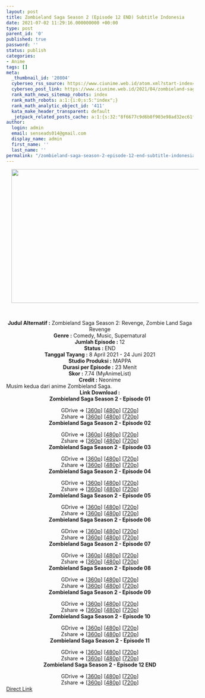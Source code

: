 ```yaml
---
layout: post
title: Zombieland Saga Season 2 (Episode 12 END) Subtitle Indonesia
date: 2021-07-02 11:29:16.000000000 +00:00
type: post
parent_id: '0'
published: true
password: ''
status: publish
categories:
- Anime
tags: []
meta:
  _thumbnail_id: '20804'
  cyberseo_rss_source: https://www.ciunime.web.id/atom.xml?start-index=151&max-results=150
  cyberseo_post_link: https://www.ciunime.web.id/2021/04/zombieland-saga-season-2-subtitle.html
  rank_math_news_sitemap_robots: index
  rank_math_robots: a:1:{i:0;s:5:"index";}
  rank_math_analytic_object_id: '411'
  kata_make_header_transparent: default
  _jetpack_related_posts_cache: a:1:{s:32:"8f6677c9d6b0f903e98ad32ec61f8deb";a:2:{s:7:"expires";i:1654274499;s:7:"payload";a:3:{i:0;a:1:{s:2:"id";i:26647;}i:1;a:1:{s:2:"id";i:26649;}i:2;a:1:{s:2:"id";i:26651;}}}}
author:
  login: admin
  email: senseads014@gmail.com
  display_name: admin
  first_name: ''
  last_name: ''
permalink: "/zombieland-saga-season-2-episode-12-end-subtitle-indonesia/"
---
```

<div>
<div class="separator" style="clear: both; text-align: center;"><a href="https://1.bp.blogspot.com/-STJ6gyrdnpk/YHavEyHkhOI/AAAAAAAAejw/6slPYj60XMU5FuTuBwBG70Cuqt40d3QxACLcBGAsYHQ/s1280/Zombieland%2BSaga%2BSeason%2B2.png" style="margin-left: 1em; margin-right: 1em;"><img border="0" data-original-height="720" data-original-width="1280" height="360" src="{{ site.baseurl }}/assets/2021/07/Zombieland%2BSaga%2BSeason%2B2.png" width="640" /></a></div>
<p><b><br /></b></div>
<div style="text-align: center;"><b style="font-weight: bold;">Judul</b><b style="font-weight: bold;"><b> Alternatif</b> :</b> Zombieland Saga Season 2: Revenge, Zombie Land Saga Revenge</div>
<div style="text-align: center;"><b><b>Genre :</b></b> Comedy,&nbsp;Music,&nbsp;Supernatural</div>
<div style="text-align: center;"><b>Jumlah Episode :</b> 12<br /><b>Status : </b>END<br /><b>Tanggal Tayang :</b> 8 April 2021&nbsp;- 24 Juni 2021<br /><b>Studio Produksi :</b> MAPPA<br /><b>Durasi per Episode :</b> 23 Menit</div>
<div style="text-align: center;"><b>Skor :</b> 7.74 (MyAnimeList)<br /><b>Credit :</b> Neonime</div>
<div style="text-align: center;"></div>
<div style="text-align: justify;">Musim kedua dari anime&nbsp;Zombieland Saga.</div>
<div style="text-align: justify;"></div>
<div style="text-align: justify;"></div>
<div style="text-align: center;"><b>Link Download :</b></div>
<div style="text-align: center;"><b>Zombieland Saga Season 2 - Episode 01</b></p>
<div style="text-align: center;">GDrive =&gt; [<a href="https://drive.google.com/uc?export=download&amp;id=1Zh3V_IhzwocZ42BXrlWd8JCsYr8rK8aR" target="_blank" rel="noopener">360p</a>] [<a href="https://drive.google.com/uc?export=download&amp;id=1aJ04prCZ6cFU-vD2zYbRv2ehvYgUvMLq" target="_blank" rel="noopener">480p</a>] [<a href="https://drive.google.com/uc?export=download&amp;id=1CVGZQl6VvqqMW5RIUYPblSHqeQg0KAO8" target="_blank" rel="noopener">720p</a>]<br />Zshare =&gt; [<a href="https://www109.zippyshare.com/v/f4jFCvk8/file.html" target="_blank" rel="noopener">360p</a>] [<a href="https://www1.zippyshare.com/v/ie206iL3/file.html" target="_blank" rel="noopener">480p</a>] [<a href="https://www16.zippyshare.com/v/4zINkuOl/file.html" target="_blank" rel="noopener">720p</a>]</div>
<div style="text-align: center;"><b>Zombieland Saga Season 2 - Episode 02</b></p>
<div>GDrive =&gt; [<a href="https://www.mp4upload.com/gp2vcok4tklg" target="_blank" rel="noopener">360p</a>] [<a href="https://www.mp4upload.com/ifg2w88ccqo1" target="_blank" rel="noopener">480p</a>] [<a href="https://www.mp4upload.com/xdj1pysnepc0" target="_blank" rel="noopener">720p</a>]<br />Zshare =&gt; [<a href="https://www37.zippyshare.com/v/iRkDxySv/file.html" target="_blank" rel="noopener">360p</a>] [<a href="https://www37.zippyshare.com/v/QUN3Pi6m/file.html" target="_blank" rel="noopener">480p</a>] [<a href="https://www96.zippyshare.com/v/I5qfpqHw/file.html" target="_blank" rel="noopener">720p</a>]</div>
<div><b>Zombieland Saga Season 2 - Episode 03</b></p>
<div>GDrive =&gt; [<a href="http://www.solidfiles.com/v/wWZn2P845wGQr" target="_blank" rel="noopener">360p</a>] [<a href="http://www.solidfiles.com/v/2dA7yeMjj8v3W" target="_blank" rel="noopener">480p</a>] [<a href="http://www.solidfiles.com/v/pd8raYkZYG5Zy" target="_blank" rel="noopener">720p</a>]<br />Zshare =&gt; [<a href="https://www96.zippyshare.com/v/dGowWo56/file.html" target="_blank" rel="noopener">360p</a>] [<a href="https://www96.zippyshare.com/v/ztFZmW1c/file.html" target="_blank" rel="noopener">480p</a>] [<a href="https://www96.zippyshare.com/v/8L48UzhK/file.html" target="_blank" rel="noopener">720p</a>]</div>
</div>
<div><b>Zombieland Saga Season 2 - Episode 04</b></p>
<div>GDrive =&gt; [<a href="http://www.solidfiles.com/v/vNDnZxreArped" target="_blank" rel="noopener">360p</a>] [<a href="http://www.solidfiles.com/v/nkGjNxdwY7PB3" target="_blank" rel="noopener">480p</a>] [<a href="http://www.solidfiles.com/v/GWGdD5L4AQrvw" target="_blank" rel="noopener">720p</a>]<br />Zshare =&gt; [<a href="https://www74.zippyshare.com/v/XTvuBHnS/file.html" target="_blank" rel="noopener">360p</a>] [<a href="https://www74.zippyshare.com/v/KBkWIAD4/file.html" target="_blank" rel="noopener">480p</a>] [<a href="https://www74.zippyshare.com/v/0XEiNR6V/file.html" target="_blank" rel="noopener">720p</a>]</div>
</div>
<div><b>Zombieland Saga Season 2 - Episode 05</b></p>
<div>GDrive =&gt; [<a href="http://www.solidfiles.com/v/Qnd7zxjRB4DzN" target="_blank" rel="noopener">360p</a>] [<a href="http://www.solidfiles.com/v/qdVZABZBKP2nP" target="_blank" rel="noopener">480p</a>] [<a href="http://www.solidfiles.com/v/jQXR2a2Xpe8w8" target="_blank" rel="noopener">720p</a>]<br />Zshare =&gt; [<a href="https://www80.zippyshare.com/v/uFykb1KA/file.html" target="_blank" rel="noopener">360p</a>] [<a href="https://www80.zippyshare.com/v/caXBosYb/file.html" target="_blank" rel="noopener">480p</a>] [<a href="https://www80.zippyshare.com/v/fsVmyTGu/file.html" target="_blank" rel="noopener">720p</a>]</div>
</div>
<div><b>Zombieland Saga Season 2 - Episode 06</b></p>
<div>GDrive =&gt; [<a href="http://www.solidfiles.com/v/XL8KmM57n7WG3" target="_blank" rel="noopener">360p</a>] [<a href="http://www.solidfiles.com/v/6Gd3rn5ppWMDd" target="_blank" rel="noopener">480p</a>] [<a href="http://www.solidfiles.com/v/kXekypqP3qM6Z" target="_blank" rel="noopener">720p</a>]<br />Zshare =&gt; [<a href="https://www54.zippyshare.com/v/qc1NPCoJ/file.html" target="_blank" rel="noopener">360p</a>] [<a href="https://www54.zippyshare.com/v/XwU9JFhx/file.html" target="_blank" rel="noopener">480p</a>] [<a href="https://www54.zippyshare.com/v/Eyb9m1NS/file.html" target="_blank" rel="noopener">720p</a>]</div>
</div>
<div><b>Zombieland Saga Season 2 - Episode 07</b></p>
<div>GDrive =&gt; [<a href="http://www.solidfiles.com/v/AWWnxazyRnDrR" target="_blank" rel="noopener">360p</a>] [<a href="http://www.solidfiles.com/v/zeeGjwXv2kmr6" target="_blank" rel="noopener">480p</a>] [<a href="http://www.solidfiles.com/v/dNN8BjZA6P7Xd" target="_blank" rel="noopener">720p</a>]<br />Zshare =&gt; [<a href="https://www50.zippyshare.com/v/x8jggS9s/file.html" target="_blank" rel="noopener">360p</a>] [<a href="https://www50.zippyshare.com/v/wSDOJlYI/file.html" target="_blank" rel="noopener">480p</a>] [<a href="https://www50.zippyshare.com/v/3Gqi0H7Q/file.html" target="_blank" rel="noopener">720p</a>]</div>
</div>
<div><b>Zombieland Saga Season 2 - Episode 08</b></p>
<div>GDrive =&gt; [<a href="http://www.solidfiles.com/v/m22eyaXDRNpAd" target="_blank" rel="noopener">360p</a>] [<a href="http://www.solidfiles.com/v/W885mMYXdv2yq" target="_blank" rel="noopener">480p</a>] [<a href="http://www.solidfiles.com/v/pddDyR4BA4RNK" target="_blank" rel="noopener">720p</a>]<br />Zshare =&gt; [<a href="https://www77.zippyshare.com/v/67ZVJRSH/file.html" target="_blank" rel="noopener">360p</a>] [<a href="https://www77.zippyshare.com/v/6aCunL34/file.html" target="_blank" rel="noopener">480p</a>] [<a href="https://www77.zippyshare.com/v/9xlEa7eJ/file.html" target="_blank" rel="noopener">720p</a>]</div>
</div>
<div><b>Zombieland Saga Season 2 - Episode 09</b></p>
<div>GDrive =&gt; [<a href="https://acefile.co/f/46759728/gatsunime-net-zomsagas2_9_360p-mp4" target="_blank" rel="noopener">360p</a>] [<a href="https://acefile.co/f/46759733/gatsunime-net-zomsagas2_9_480p-mp4" target="_blank" rel="noopener">480p</a>] [<a href="https://acefile.co/f/46759735/gatsunime-net-zomsagas2_9_720p-mp4" target="_blank" rel="noopener">720p</a>]<br />Zshare =&gt; [<a href="https://www95.zippyshare.com/v/Tu1q7qqZ/file.html" target="_blank" rel="noopener">360p</a>] [<a href="https://www95.zippyshare.com/v/Eou1icLs/file.html" target="_blank" rel="noopener">480p</a>] [<a href="https://www95.zippyshare.com/v/uSPyHFam/file.html" target="_blank" rel="noopener">720p</a>]</div>
</div>
<div><b>Zombieland Saga Season 2 - Episode 10</b></p>
<div>GDrive =&gt; [<a href="https://acefile.co/f/47212012/gatsunime-net-zomsagas2_10_360p-mp4" target="_blank" rel="noopener">360p</a>] [<a href="https://acefile.co/f/47212015/gatsunime-net-zomsagas2_10_480p-mp4" target="_blank" rel="noopener">480p</a>] [<a href="https://acefile.co/f/47221295/gatsunime-net-zomsagas2_10_720p-mp4" target="_blank" rel="noopener">720p</a>]<br />Zshare =&gt; [<a href="https://www68.zippyshare.com/v/OLNZT1oJ/file.html" target="_blank" rel="noopener">360p</a>] [<a href="https://www68.zippyshare.com/v/Nzc4v1dV/file.html" target="_blank" rel="noopener">480p</a>] [<a href="https://www92.zippyshare.com/v/UiNpCfgc/file.html" target="_blank" rel="noopener">720p</a>]</div>
</div>
<div><b>Zombieland Saga Season 2 - Episode 11</b></p>
<div>GDrive =&gt; [<a href="https://www99.zippyshare.com/v/3eu5oMsP/file.html" target="_blank" rel="noopener">360p</a>] [<a href="https://acefile.co/f/47729395/gatsunime-net-zomsagas2_11_480p-mp4" target="_blank" rel="noopener">480p</a>] [<a href="https://acefile.co/f/47729400/gatsunime-net-zomsagas2_11_720p-mp4" target="_blank" rel="noopener">720p</a>]<br />Zshare =&gt; [<a href="https://www18.zippyshare.com/v/wKb0rlOt/file.html" target="_blank" rel="noopener">360p</a>] [<a href="https://www61.zippyshare.com/v/ripnmTZP/file.html" target="_blank" rel="noopener">480p</a>] [<a href="https://www99.zippyshare.com/v/3eu5oMsP/file.html" target="_blank" rel="noopener">720p</a>]</div>
</div>
<div><b>Zombieland Saga Season 2 - Episode 12 END</b></p>
<div>GDrive =&gt; [<a href="https://acefile.co/f/48310610/gatsunime-net-zomsagas2_12_360p-mp4" target="_blank" rel="noopener">360p</a>] [<a href="https://acefile.co/f/48310613/gatsunime-net-zomsagas2_12_480p-mp4" target="_blank" rel="noopener">480p</a>] [<a href="https://acefile.co/f/48310615/gatsunime-net-zomsagas2_12_720p-mp4" target="_blank" rel="noopener">720p</a>]<br />Zshare =&gt; [<a href="https://www89.zippyshare.com/v/WXLhY0sf/file.html" target="_blank" rel="noopener">360p</a>] [<a href="https://www89.zippyshare.com/v/M66G51yb/file.html" target="_blank" rel="noopener">480p</a>] [<a href="https://www89.zippyshare.com/v/1uvbCyeB/file.html" target="_blank" rel="noopener">720p</a>]</div>
</div>
</div>
</div>
<link rel="stylesheet" href="https://cdnjs.cloudflare.com/ajax/libs/font-awesome/4.7.0/css/font-awesome.min.css" />
<div class="divbtn"> <a href="https://handymansurrender.com/fihup8buzv?key=94550f7ce39444073321dde3b8782f97" class="btn"><i class="fa fa-download"></i> Direct Link</a> </div>
